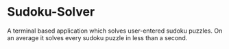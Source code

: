 # Sudoku-Solver
A terminal based application which solves user-entered sudoku puzzles. On an average it solves every sudoku puzzle in less than a second.
